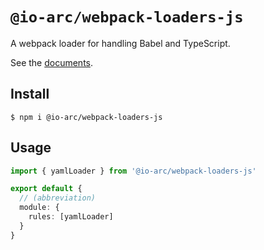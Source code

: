 # `@io-arc/webpack-loaders-js`

A webpack loader for handling Babel and TypeScript.

See the [documents](https://io-arc.tech/plugins/module-webpack-loaders-js.html).

## Install

```shell
$ npm i @io-arc/webpack-loaders-js
```

## Usage

```typescript
import { yamlLoader } from '@io-arc/webpack-loaders-js'

export default {
  // (abbreviation)
  module: {
    rules: [yamlLoader]
  }
}
```
